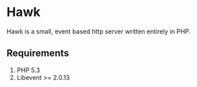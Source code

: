 Hawk
====
Hawk is a small, event based http server written entirely in PHP.

Requirements
------------
1. PHP 5.3
2. Libevent >= 2.0.13